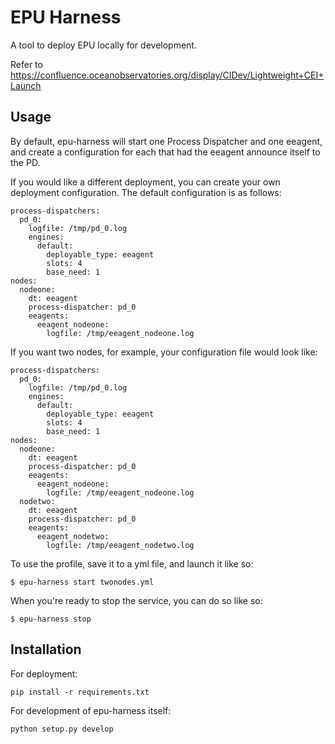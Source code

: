 EPU Harness
===========

A tool to deploy EPU locally for development.

Refer to https://confluence.oceanobservatories.org/display/CIDev/Lightweight+CEI+Launch

Usage
-----

By default, epu-harness will start one Process Dispatcher and one eeagent, and
create a configuration for each that had the eeagent announce itself to the PD.

If you would like a different deployment, you can create your own deployment
configuration. The default configuration is as follows:

    process-dispatchers:
      pd_0:
        logfile: /tmp/pd_0.log
        engines:
          default:
            deployable_type: eeagent
            slots: 4
            base_need: 1
    nodes:
      nodeone:
        dt: eeagent
        process-dispatcher: pd_0
        eeagents:
          eeagent_nodeone:
            logfile: /tmp/eeagent_nodeone.log

If you want two nodes, for example, your configuration file would look like:

    process-dispatchers:
      pd_0:
        logfile: /tmp/pd_0.log
        engines:
          default:
            deployable_type: eeagent
            slots: 4
            base_need: 1
    nodes:
      nodeone:
        dt: eeagent
        process-dispatcher: pd_0
        eeagents:
          eeagent_nodeone:
            logfile: /tmp/eeagent_nodeone.log
      nodetwo:
        dt: eeagent
        process-dispatcher: pd_0
        eeagents:
          eeagent_nodetwo:
            logfile: /tmp/eeagent_nodetwo.log


To use the profile, save it to a yml file, and launch it like so:

    $ epu-harness start twonodes.yml

When you're ready to stop the service, you can do so like so:

    $ epu-harness stop

Installation
------------

For deployment:

    pip install -r requirements.txt

For development of epu-harness itself:

    python setup.py develop
